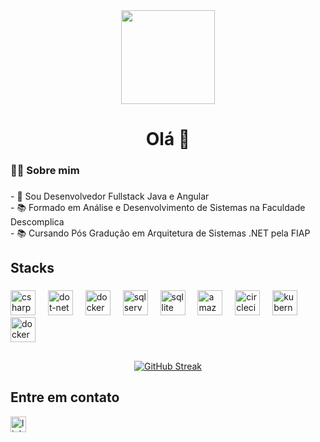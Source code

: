 <div align="center">
  <img height="150" src="https://media.giphy.com/media/M9gbBd9nbDrOTu1Mqx/giphy.gif"  />
</div>

###


###

###

<h1 align="center">Olá 👋</h1>

###

<h3 align="left">👩‍💻  Sobre mim</h3>

###

<p align="left">- 🔭 Sou Desenvolvedor Fullstack Java e Angular<br>- 📚 Formado em Análise e Desenvolvimento de Sistemas na Faculdade Descomplica<br>- 📚 Cursando Pós Gradução em Arquitetura de Sistemas .NET pela FIAP</p>

###
###
## Stacks

###

<div align="left">
  <img src="https://cdn.jsdelivr.net/gh/devicons/devicon/icons/csharp/csharp-original.svg" height="40" alt="csharp logo"  />
  <img width="12" />
  <img src="https://cdn.jsdelivr.net/gh/devicons/devicon/icons/dot-net/dot-net-plain-wordmark.svg" height="40" alt="dot-net logo"  />
  <img width="12" />
  <img src="https://cdn.jsdelivr.net/gh/devicons/devicon/icons/docker/docker-original.svg" height="40" alt="docker logo"  />
  <img width="12" />
  <img src="https://cdn.jsdelivr.net/gh/devicons/devicon/icons/microsoftsqlserver/microsoftsqlserver-plain.svg" height="40" alt="sqlserver logo"  />
  <img width="12" />
  <img src="https://cdn.jsdelivr.net/gh/devicons/devicon/icons/sqlite/sqlite-original.svg" height="40" alt="sqllite logo"  />
  <img width="12" />
  <img src="https://cdn.jsdelivr.net/gh/devicons/devicon/icons/mysql/mysql-original.svg" height="40" alt="amazonwebservices logo"  />
  <img width="12" />
  <img src="https://img.shields.io/badge/-4169E1?logo=postgresql&logoColor=white&style=for-the-badge" height="40" alt="circleci logo"  />
  <img width="12" />
  <img src="https://cdn.jsdelivr.net/gh/devicons/devicon/icons/kubernetes/kubernetes-plain.svg" height="40" alt="kubernetes logo"  />
  <img width="12" />
  <img src="https://cdn.jsdelivr.net/gh/devicons/devicon/icons/docker/docker-plain-wordmark.svg" height="40" alt="docker logo"  />
</div>

###

##

<div align="center">
  <a href="https://git.io/streak-stats"><img src="https://streak-stats.demolab.com?user=fernandoportodev&theme=merko&locale=pt_BR&short_numbers=true&date_format=j%2Fn%5B%2FY%5D&mode=weekly&exclude_days=Fri%2CSat" alt="GitHub Streak" /></a>
</div>

###
## Entre em contato

<a href="https://www.linkedin.com/in/fernando-porto-jr/">
  <img src="https://img.shields.io/static/v1?message=LinkedIn&logo=linkedin&label=&color=0077B5&logoColor=white&labelColor=&style=for-the-badge" height="25" alt="linkedin logo"  />
</a>
